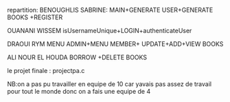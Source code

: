 repartition: BENOUGHLIS SABRINE: MAIN+GENERATE USER+GENERATE BOOKS +REGISTER

OUANANI WISSEM isUsernameUnique+LOGIN+authenticateUser

DRAOUI RYM MENU ADMIN+MENU MEMBER+ UPDATE+ADD+VIEW BOOKS

ALI NOUR EL HOUDA BORROW +DELETE BOOKS

le projet finale : projectpa.c


NB:on a pas pu travailler en equipe de 10 car yavais pas assez de travail pour tout le monde donc on a fais une equipe de 4
